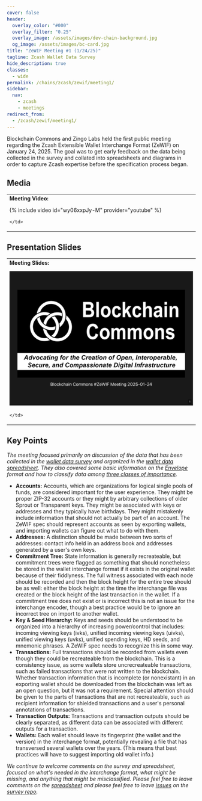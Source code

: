 ```yaml
---
cover: false
header:
  overlay_color: "#000"
  overlay_filter: "0.25"
  overlay_image: /assets/images/dev-chain-background.jpg
  og_image: /assets/images/bc-card.jpg
title: "ZeWIF Meeting #1 (1/24/25)"
tagline: Zcash Wallet Data Survey
hide_description: true
classes:
  - wide
permalink: /chains/zcash/zewif/meeting1/
sidebar:
  nav:
    - zcash
    - meetings
redirect_from:
  - /zcash/zewif/meeting1/
---
```


Blockchain Commons and Zingo Labs held the first public meeting regarding the Zcash Extensible Wallet Interchange Format (ZeWIF) on January 24, 2025. The goal was to get early feedback on the data being collected in the survey and collated into spreadsheets and diagrams in order to capture Zcash expertise before the specification process began.

## Media

<table width="100%">
  <tr>
    <td width="640px">
      <b>Meeting Video:</b>

{% include video id="wy06xxpJy-M" provider="youtube" %}

    </td>
  </tr>
</table>

## Presentation Slides

<table width="100%">
  <tr>
    <td width="640px">
      <b>Meeting Slides:</b>

<a href="/assets/pdfs/zcash-zewif-1.pdf"><img src="/assets/pdfs/zcash-zewif-1.jpg"></a>

    </td>
  </tr>
</table>

## Key Points

_The meeting focused primarily on discussion of the data that has been collected in the [wallet data survey](https://github.com/dorianvp/zcash-wallet-formats/blob/master/README.md) and organized in the [wallet data spreadsheet](https://docs.google.com/spreadsheets/d/1MdahX4igppx7a4BdrcO5TGB2-mO1EtXrlKssypfEHUQ/). They also covered some basic information on the [Envelope](/envelope/) format and how to classify data among [three classes of importance](https://developer.blockchaincommons.com/chains/zcash/zewif/#interchange-format)._

* **Accounts:** Accounts, which are organizations for logical single pools of funds, are considered important for the user experience. They might be proper ZIP-32 accounts or they might by arbitrary collections of older Sprout or Transparent keys. They might be associated with keys or addresses and they typically have birthdays. They might mistakenly include information that should not actually be part of an account. The ZeWIF spec should represent accounts as seen by exporting wallets, and importing wallets can figure out what to do with them.
* **Addresses:** A distinction should be made between two sorts of addresses: contact info held in an address book and addresses generated by a user's own keys.
* **Commitment Tree:** State information is generally recreateable, but commitment trees were flagged as something that should nonetheless be stored in the wallet interchange format if it exists in the original wallet because of their fiddlyness. The full witness associated with each node should be recorded and then the block height for the entire tree should be as well: either the block height at the time the interchange file was created or the block height of the last transaction in the wallet. If a commitment tree does not exist or is incorrect this is not an issue for the interchange encoder, though a best practice would be to ignore an incorrect tree on import to another wallet.
* **Key & Seed Hierarchy:** Keys and seeds should be understood to be organized into a hierarchy of increasing power/control that includes: incoming viewing keys (ivks), unified incoming viewing keys (uivks), unified viewing keys (uvks), unified spending keys, HD seeds, and mnemonic phrases. A ZeWIF spec needs to recognize this in some way.
* **Transactions:** Full transactions should be recorded from wallets even though they could be recreateable from the blockchain. This is a consistency issue, as some wallets store uncrecreateable transactions, such as failed transactions that were not written to the blockchain. Whether transaction information that is incomplete (or nonexistant) in an exporting wallet should be downloaded from the blockchain was left as an open question, but it was not a requirement. Special attention should be given to the parts of transactions that are not recreateable, such as recipient information for shielded transactions and a user's personal annotations of transactions. 
* **Transaction Outputs:** Transactions and transaction outputs should be clearly separated, as different data can be associated with different outputs for a transaction.
* **Wallets:** Each wallet should leave its fingerprint (the wallet and the version) in the interchange format, potentially revealing a file that has transversed several wallets over the years. (This means that best practices will have to suggest importing old wallet info.)

_We continue to welcome comments on the survey and spreadsheet, focused on what's needed in the interchange format, what might be missing, and anything that might be misclassified. Please feel free to leave comments on the [spreadsheet](https://docs.google.com/spreadsheets/d/1MdahX4igppx7a4BdrcO5TGB2-mO1EtXrlKssypfEHUQ/) and please feel free to leave [issues](https://github.com/dorianvp/zcash-wallet-formats/issues) on the [survey repo](https://github.com/dorianvp/zcash-wallet-formats/blob/master/README.md)._
